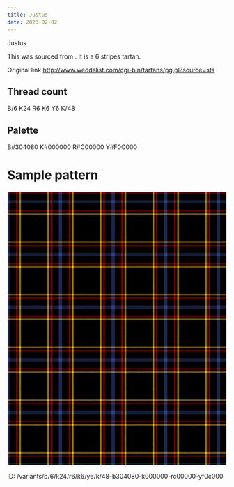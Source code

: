 ```yaml
---
title: Justus
date: 2023-02-02
---
```

Justus

This was sourced from <no value>.  It is a 6 stripes tartan.

Original link http://www.weddslist.com/cgi-bin/tartans/pg.pl?source=sts

## Thread count
B/6 K24 R6 K6 Y6 K/48

## Palette
B#304080 K#000000 R#C00000 Y#F0C000

# Sample pattern

![Tartan detail](tartan.png "B/6 K24 R6 K6 Y6 K/48 tartan")

ID: /variants/b/6/k24/r6/k6/y6/k/48-b304080-k000000-rc00000-yf0c000